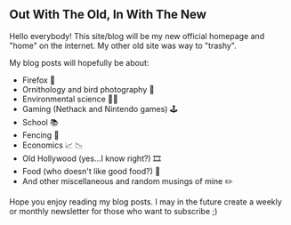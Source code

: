 ## Out With The Old, In With The New

Hello everybody! This site/blog will be my new official homepage and "home" on the internet. My other old site was way to "trashy".

My blog posts will hopefully be about:

- Firefox 🦊
- Ornithology and bird photography 🪺
- Environmental science 🌲🐾
- Gaming (Nethack and Nintendo games) 🕹
- School 📚
- Fencing 🤺
- Economics 📈 📉
- Old Hollywood (yes...I know right?) 🎞
- Food (who doesn't like good food?) 🍳
- And other miscellaneous and random musings of mine ✏️

Hope you enjoy reading my blog posts. I may in the future create a weekly or monthly newsletter for those who want to subscribe ;)
